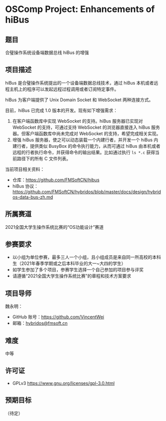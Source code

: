 # OSComp Project: Enhancements of hiBus

## 题目

合璧操作系统设备端数据总线 hiBus 的增强

## 项目描述

hiBus 是合璧操作系统提出的一个设备端数据总线技术，通过 hiBus 本机或者远程主机上的程序可以发起远程过程调用或者订阅特定事件。

hiBus 为客户端提供了 Unix Domain Socket 和 WebSocket 两种连接方式。

目前，hiBus 已完成 1.0 版本的开发。现有如下增强需求：

1. 在客户端函数库中实现 WebSocket 的支持。hiBus 服务器已实现对 WebSocket 的支持，可通过支持 WebSocket 的浏览器直接连入 hiBus 服务器。但客户端函数库中尚未完成对 WebSocket 的支持，希望完成相关实现。
1. 增强 hiBus 服务器，使之可以动态装载一个内建行者，并开发一个 hiBus 内建行者，提供类似 BusyBox 的命令执行能力，从而可通过 hiBus 由本机或者远程的行者执行命令，并获得命令的输出结果。比如通过执行 `ls *.c` 获得当前路径下的所有 C 文件列表。

当前项目相关资料：

- 仓库：<https://github.com/FMSoftCN/hibus>
- hiBus 协议：<https://github.com/FMSoftCN/hybridos/blob/master/docs/design/hybridos-data-bus-zh.md>

## 所属赛道

2021全国大学生操作系统比赛的“OS功能设计”赛道

## 参赛要求

- 以小组为单位参赛，最多三人一个小组，且小组成员是来自同一所高校的本科生（2021年春季学期或之后本科毕业的大一~大四的学生）
- 如学生参加了多个项目，参赛学生选择一个自己参加的项目参与评奖
- 请遵循“2021全国大学生操作系统比赛”的章程和技术方案要求

## 项目导师

魏永明：
- GitHub 账号：<https://github.com/VincentWei>
- 邮箱：<hybridos@fmsoft.cn>

## 难度

中等

## 许可证

- GPLv3 <https://www.gnu.org/licenses/gpl-3.0.html>

## 预期目标

（待定）


